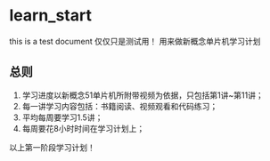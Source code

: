 # learn_start
this is a test document
仅仅只是测试用！
用来做新概念单片机学习计划
## 总则
1. 学习进度以新概念51单片机所附带视频为依据，只包括第1讲~第11讲；
2. 每一讲学习内容包括：书籍阅读、视频观看和代码练习；
3. 平均每周要学习1.5讲；
4. 每周要花8小时时间在学习计划上；

以上第一阶段学习计划！
